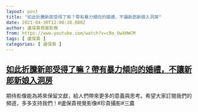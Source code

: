 ```yaml
---
layout: post
title: "如此折騰新郎受得了嘛？帶有暴力傾向的婚禮，不讓新郎新娘入洞房"
date: 2021-04-30T12:00:28.000Z
author: 盧保貴視覺影像
from: https://www.youtube.com/watch?v=cRo_OwXHWCM
tags: [ 盧保貴 ]
categories: [ 盧保貴 ]
---
```

<!--1619784028000-->
[如此折騰新郎受得了嘛？帶有暴力傾向的婚禮，不讓新郎新娘入洞房](https://www.youtube.com/watch?v=cRo_OwXHWCM)
------

<div>
期待影像能為將來保留文獻，給人們帶來更多的意義與思考。希望大家訂閱我們的頻道，多多支持我們！#盧保貴視覺影像#珍貴攝影#三農
</div>
